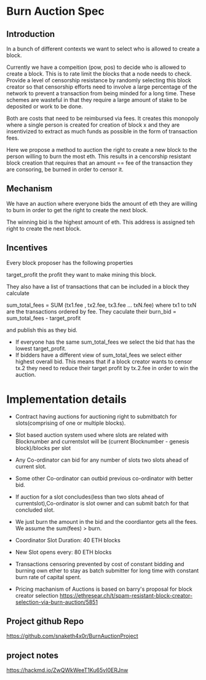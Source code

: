 # Burn Auction Spec

## Introduction 

In a bunch of different contexts we want to select who is allowed to create a block.

Currently we have a compeition (pow, pos) to decide who is allowed to create a block. This is to rate limit the blocks that a node needs to check.
Provide a level of censorship resistance by randomly selecting this block creator so that censorship efforts need to involve a large percentage of the network to prevent a transaction from being minded for a long time.
These schemes are wasteful in that they require a large amount of stake to be deposited or work to be done.

Both are costs that need to be reimbursed via fees. It creates this monopoly where a single person is created for creation of block x and they are insentivized to extract as much funds as possible in the form of transaction fees.

Here we propose a method to auction the right to create a new block to the person willing to burn the most eth. This results in a cencorship resistant block creation that requires that an amount == fee of the transaction they are consoring, be burned in order to censor it.

## Mechanism
We have an auction where everyone bids the amount of eth they are willing to burn in order to get the right to create the next block.

The winning bid is the highest amount of eth. This address is assigned teh right to create the next block.

## Incentives
Every block proposer has the following properties

target_profit the profit they want to make mining this block.

They also have a list of transactions that can be included in a block they calculate

sum_total_fees = SUM (tx1.fee , tx2.fee, tx3.fee … txN.fee) where tx1 to txN are the transactions ordered by fee.
They caculate their burn_bid = sum_total_fees - target_profit

and publish this as they bid.

- If everyone has the same sum_total_fees we select the bid that has the lowest target_profit.
- If bidders have a different view of sum_total_fees we select either highest overall bid. This means that if a block creator wants to censor tx.2 they need to reduce their target profit by tx.2.fee in order to win the auction.

# Implementation details
- Contract having auctions for auctioning right to submitbatch for slots(comprising of one or multiple blocks).
- Slot based auction system used where slots are related with Blocknumber and currentslot will be (current Blocknumber - genesis block)/blocks per slot
- Any Co-ordinator can bid for any number of slots two slots ahead of current slot.
- Some other Co-ordinator can outbid previous co-ordinator with better bid.
- If auction for a slot concludes(less than two slots ahead of currentslot),Co-ordinator is slot owner and can submit batch for that concluded slot.
- We just burn the amount in the bid and the coordiantor gets all the fees. We assume the sum(fees) > burn.


- Coordinator Slot Duration: 40 ETH blocks
- New Slot opens every: 80 ETH blocks
- Transactions censoring prevented by cost of constant bidding and burning own ether to stay as batch submitter for long time with constant burn rate of capital spent.
- Pricing machanism of Auctions is based on barry's proposal for block creator selection
https://ethresear.ch/t/spam-resistant-block-creator-selection-via-burn-auction/5851

## Project github Repo
https://github.com/snaketh4x0r/BurnAuctionProject

## project notes
https://hackmd.io/ZwQWkWeeT1Ku65vI0ERJnw